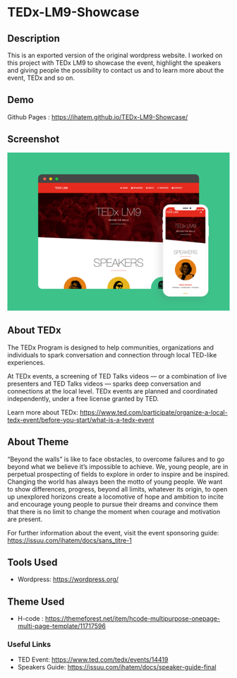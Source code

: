 # TEDx-LM9-Showcase

## Description

This is an exported version of the original wordpress website. I worked on this project with TEDx LM9 to showcase the event, highlight the speakers and giving people the possibility to contact us and to learn more about the event, TEDx and so on. 


## Demo

Github Pages : https://ihatem.github.io/TEDx-LM9-Showcase/

## Screenshot 
![App screenshot!](https://raw.githubusercontent.com/ihatem/TEDx-LM9-Showcase/master/wp-content/uploads/tedx-lm9-sketch.png)

## About TEDx 

The TEDx Program is designed to help communities, organizations and individuals to spark conversation and connection through local TED-like experiences.

At TEDx events, a screening of TED Talks videos — or a combination of live presenters and TED Talks videos — sparks deep conversation and connections at the local level. TEDx events are planned and coordinated independently, under a free license granted by TED.

Learn more about TEDx: https://www.ted.com/participate/organize-a-local-tedx-event/before-you-start/what-is-a-tedx-event

## About Theme

“Beyond the walls” is like to face obstacles, to overcome failures and to go beyond what we believe it’s impossible to achieve. 
We, young people, are in perpetual prospecting of fields to explore in order to inspire and be inspired. 
Changing the world has always been the motto of young people. We want to show differences, progress, beyond all limits, whatever its origin, to open up unexplored horizons create a locomotive of hope and ambition to incite and encourage young people to pursue their dreams and convince them that there is no limit to change the moment when courage and motivation are present.

For further information about the event, visit the event sponsoring guide: https://issuu.com/ihatem/docs/sans_titre-1

## Tools Used

 * Wordpress: https://wordpress.org/ 
 
## Theme Used

* H-code : https://themeforest.net/item/hcode-multipurpose-onepage-multi-page-template/11717596

 
### Useful Links

* TED Event: https://www.ted.com/tedx/events/14419
* Speakers Guide: https://issuu.com/ihatem/docs/speaker-guide-final
